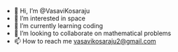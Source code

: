 - 👋 Hi, I’m @VasaviKosaraju
- 👀 I’m interested in space
- 🌱 I’m currently learning coding
- 💞️ I’m looking to collaborate on mathematical problems
- 📫 How to reach me vasavikosaraju2@gmail.com

<!---
VasaviKosaraju/VasaviKosaraju is a ✨ special ✨ repository because its `README.md` (this file) appears on your GitHub profile.
You can click the Preview link to take a look at your changes.
--->
